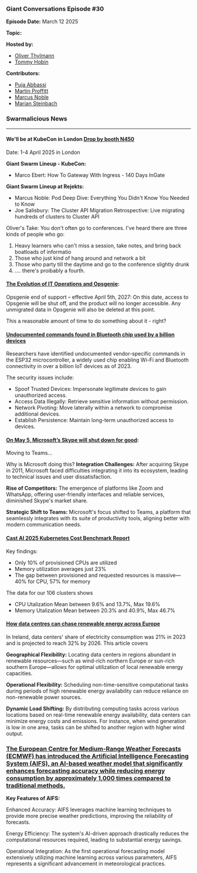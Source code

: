 ### Giant Conversations Episode #30

**Episode Date:** March 12 2025

**Topic:**


**Hosted by:** 

* [Oliver Thylmann](https://twitter.com/othylmann)
* [Tommy Hobin](https://twitter.com/tommyhobin)

**Contributors:**

* [Puja Abbassi](https://bsky.app/profile/puja.dev)
* [Martin Proffitt](https://github.com/mproffitt)
* [Marcus Noble](https://cloudnative.now/)
* [Marian Steinbach](https://github.com/marians)

### Swarmalicious News 
------------------------------------------------------------------------------------------------------------------------------

#### We'll be at KubeCon in London [Drop by booth N450](https://events.linuxfoundation.org/kubecon-cloudnativecon-europe/)

Date: 1-4 April 2025 in London

**Giant Swarm Lineup - KubeCon:**
- Marco Ebert: How To Gateway With Ingress - 140 Days InGate

**Giant Swarm Lineup at Rejekts:**
- Marcus Noble: Pod Deep Dive: Everything You Didn't Know You Needed to Know
- Joe Salisbury: The Cluster API Migration Retrospective: Live migrating hundreds of clusters to Cluster API

Oliver's Take: You don't often go to conferences. I've heard there are three kinds of people who go:
1. Heavy learners who can't miss a session, take notes, and bring back boatloads of informatio
2. Those who just kind of hang around and network a bit
3. Those who party till the daytime and go to the conference slightly drunk
4. .... there's proibably a fourth.

#### [The Evolution of IT Operations and Opsgenie](https://www.atlassian.com/blog/announcements/evolution-of-it-operations): 
Opsgenie end of support – effective April 5th, 2027: On this date, access to Opsgenie will be shut off, and the product will no longer accessible. Any unmigrated data in Opsgenie will also be deleted at this point.

This a reasonable amount of time to do something about it - right?

#### [Undocumented commands found in Bluetooth chip used by a billion devices](https://www.bleepingcomputer.com/news/security/undocumented-commands-found-in-bluetooth-chip-used-by-a-billion-devices/)
Researchers have identified undocumented vendor-specific commands in the ESP32 microcontroller, a widely used chip enabling Wi-Fi and Bluetooth connectivity in over a billion IoT devices as of 2023. 

The security issues include:
- Spoof Trusted Devices: Impersonate legitimate devices to gain unauthorized access.
- Access Data Illegally: Retrieve sensitive information without permission.
- Network Pivoting: Move laterally within a network to compromise additional devices.
- Establish Persistence: Maintain long-term unauthorized access to devices.

#### [On May 5, Microsoft’s Skype will shut down for good](https://arstechnica.com/gadgets/2025/02/on-may-5-microsofts-skype-will-shut-down-for-good/):

Moving to Teams...

Why is Microsoft doing this?
**Integration Challenges:** After acquiring Skype in 2011, Microsoft faced difficulties integrating it into its ecosystem, leading to technical issues and user dissatisfaction. 

**Rise of Competitors:** The emergence of platforms like Zoom and WhatsApp, offering user-friendly interfaces and reliable services, diminished Skype's market share.

**Strategic Shift to Teams:** Microsoft's focus shifted to Teams, a platform that seamlessly integrates with its suite of productivity tools, aligning better with modern communication needs.

#### [Cast AI 2025 Kubernetes Cost Benchmark Report](https://430224.fs1.hubspotusercontent-na1.net/hubfs/430224/Cast%20AI%202025%20Kubernetes%20Cost%20Benchmark%20Report.pdf)

Key findings:
- Only 10% of provisioned CPUs are utilized
- Memory utilization averages just 23%
- The gap between provisioned and requested resources is massive— 40% for CPU, 57% for memory

The data for our 106 clusters shows
- CPU Utalization Mean between 9.6% and 13.7%, Max 19.6%
- Memory Utalization Mean between 20.3% and 40.9%, Max 46.7%

#### [How data centres can chase renewable energy across Europe](https://www.bruegel.org/first-glance/how-data-centres-can-chase-renewable-energy-across-europe)

In Ireland, data centers' share of electricity consumption was 21% in 2023 and is projected to reach 32% by 2026. This article covers

**Geographical Flexibility:** Locating data centers in regions abundant in renewable resources—such as wind-rich northern Europe or sun-rich southern Europe—allows for optimal utilization of local renewable energy capacities.

**Operational Flexibility:** Scheduling non-time-sensitive computational tasks during periods of high renewable energy availability can reduce reliance on non-renewable power sources.

**Dynamic Load Shifting:** By distributing computing tasks across various locations based on real-time renewable energy availability, data centers can minimize energy costs and emissions. For instance, when wind generation is low in one area, tasks can be shifted to another region with higher wind output.

### [The European Centre for Medium-Range Weather Forecasts (ECMWF) has introduced the Artificial Intelligence Forecasting System (AIFS), an AI-based weather model that significantly enhances forecasting accuracy while reducing energy consumption by approximately 1,000 times compared to traditional methods.](https://www.heise.de/en/news/European-Weather-Service-New-AI-weather-model-needs-1000-times-less-electricity-10294507.html) 

**Key Features of AIFS:**

Enhanced Accuracy: AIFS leverages machine learning techniques to provide more precise weather predictions, improving the reliability of forecasts.

Energy Efficiency: The system's AI-driven approach drastically reduces the computational resources required, leading to substantial energy savings.

Operational Integration: As the first operational forecasting model extensively utilizing machine learning across various parameters, AIFS represents a significant advancement in meteorological practices.

